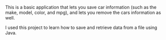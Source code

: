 This is a basic application that lets you save car information (such as the make, model, color, and mpg), and lets you remove the cars information as well. 

I used this project to learn how to save and retrieve data from a file using Java.
